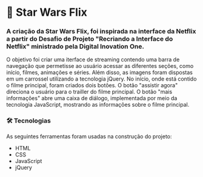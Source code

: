 # 🚀 Star Wars Flix

### A criação da Star Wars Flix, foi inspirada na interface da Netflix a partir do  Desafio de Projeto "Recriando a Interface do Netflix" ministrado pela Digital Inovation One. 
O objetivo foi criar uma iterface de streaming contendo uma barra de navegação que permetisse ao usuário acessar as diferentes seções, como início, filmes, animações e séries.
Além disso, as imagens foram dispostas em um carrossel utilizando a tecnologia jQuery. No início, onde está contido o filme principal, foram criados dois botões. 
O botão "assistir agora" direciona o usuário para o trailler do filme principal. O botão "mais informações" abre uma caixa de diálogo, implementada por meio da tecnologia 
JavaScript, mostrando as informações sobre o filme principal. 

### 🛠 Tecnologias
As seguintes ferramentas foram usadas na construção do projeto:
- HTML
- CSS
- JavaScript
- jQuery
